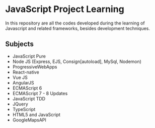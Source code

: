 # JavaScript Project Learning

In this repository are all the codes developed during the learning of Javascript and related frameworks, besides development techniques.

## Subjects

- JavaScript Pure
- Node JS (Express, EJS, Consign[autoload], MySql, Nodemon)
- ProgressiveWebApps
- React-native
- Vue JS
- AngularJS
- ECMAScript 6
- ECMAScript 7 - 8 Updates
- JavaScript TDD
- JQuery
- TypeScript
- HTML5 and JavaScript
- GoogleMapsAPI
